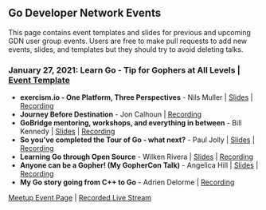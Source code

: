 ## Go Developer Network Events
This page contains event templates and slides for previous and upcoming GDN user group events. Users are free to make pull requests to add new events, slides,
 and templates but they should try to avoid deleting talks.


<!--
General format for new event entries
### Scheduled Date: Title | [Event Template](00N-event-directory/template.md)
* [Meetup Event Page] If available
* **Talk Tile**, Speaker | [Link to Slides]() | [Link to recording]()
* **Talk Title N** ...

Optional Link to recorded livestream if available and or meetup page
-->
### January 27, 2021: Learn Go - Tip for Gophers at All Levels | [Event Template](001-learngo-event/template.md)
* **exercism.io - One Platform, Three Perspectives** - Nils Muller | [Slides](001_learngo_event/#) | [Recording](001_learngo_event/#)
* **Journey Before Destination** - Jon Calhoun | [Recording](https://youtu.be/CIuvde2KVlw)
* **GoBridge mentoring, workshops, and everything in between** -  Bill Kennedy | [Slides](001_learngo_event/#) | [Recording](https://www.youtube.com)
* **So you've completed the Tour of Go - what next?** -  Paul Jolly | [Slides](001_learngo_event/#) | [Recording](https://www.youtube.com)
* **Learning Go through Open Source** -  Wilken Rivera | [Slides](001_learngo_event/#) | [Recording](https://www.youtube.com)
* **Anyone can be a Gopher! (My GopherCon Talk)** -  Angelica Hill | [Slides](001_learngo_event/#) | [Recording](https://www.youtube.com/watch?v=WNBzMtIaXwE&t=31s)
* **My Go story going from C++ to Go** -  Adrien Delorme  | [Recording](https://youtu.be/Ryu6Z-FgMZo)

[Meetup Event Page](https://www.meetup.com/gobridge/events/275562079/) | [Recorded Live Stream](https://youtu.be/5_FC5tzSYo8)


